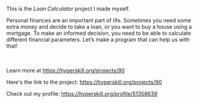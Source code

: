 This is the *Loan Calculator* project I made myself.


<p>Personal finances are an important part of life. Sometimes you need some extra money and decide to take a loan, or you want to buy a house using a mortgage. To make an informed decision, you need to be able to calculate different financial parameters. Let’s make a program that can help us with that!</p><br/><br/>Learn more at <a href="https://hyperskill.org/projects/90?utm_source=ide&utm_medium=ide&utm_campaign=ide&utm_content=project-card">https://hyperskill.org/projects/90</a>

Here's the link to the project: https://hyperskill.org/projects/90

Check out my profile: https://hyperskill.org/profile/51358639